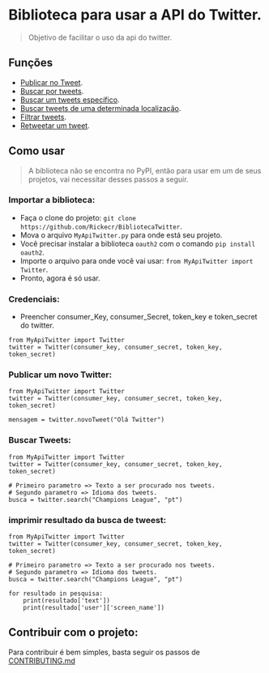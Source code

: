 # Biblioteca para usar a API do Twitter.
> Objetivo de facilitar o uso da api do twitter.

## Funções

* [Publicar no Tweet](https://github.com/Rickecr/BibliotecaTwitter#publicar-um-novo-twitter).
* [Buscar por tweets](https://github.com/Rickecr/BibliotecaTwitter#buscar-tweets).
* [Buscar um tweets específico]().
* [Buscar tweets de uma determinada localização]().
* [Filtrar tweets]().
* [Retweetar um tweet]().

## Como usar
> A biblioteca não se encontra no PyPI, então para usar em um de seus projetos, vai necessitar desses passos a seguir.

### Importar a biblioteca:

* Faça o clone do projeto: `git clone https://github.com/Rickecr/BibliotecaTwitter`.
* Mova o arquivo `MyApiTwitter.py` para onde está seu projeto.
* Você precisar instalar a biblioteca `oauth2` com o comando `pip install oauth2`. 
* Importe o arquivo para onde você vai usar: `from MyApiTwitter import Twitter`.
* Pronto, agora é só usar.

### Credenciais:

* Preencher consumer_Key, consumer_Secret, token_key e token_secret do twitter.
~~~~ 
from MyApiTwitter import Twitter
twitter = Twitter(consumer_key, consumer_secret, token_key, token_secret)

~~~~

### Publicar um novo Twitter:

~~~~
from MyApiTwitter import Twitter
twitter = Twitter(consumer_key, consumer_secret, token_key, token_secret)

mensagem = twitter.novoTweet("Olá Twitter")

~~~~

### Buscar Tweets:

~~~~
from MyApiTwitter import Twitter
twitter = Twitter(consumer_key, consumer_secret, token_key, token_secret)

# Primeiro parametro => Texto a ser procurado nos tweets.
# Segundo parametro => Idioma dos tweets.
busca = twitter.search("Champions League", "pt")

~~~~

### imprimir resultado da busca de tweest:

~~~~
from MyApiTwitter import Twitter
twitter = Twitter(consumer_key, consumer_secret, token_key, token_secret)

# Primeiro parametro => Texto a ser procurado nos tweets.
# Segundo parametro => Idioma dos tweets.
busca = twitter.search("Champions League", "pt")

for resultado in pesquisa:
    print(resultado['text'])
    print(resultado['user']['screen_name'])
~~~~

## Contribuir com o projeto:
Para contribuir é bem simples, basta seguir os passos de [CONTRIBUTING.md](https://github.com/Rickecr/BibliotecaTwitter/blob/master/CONTRIBUTING.md)
